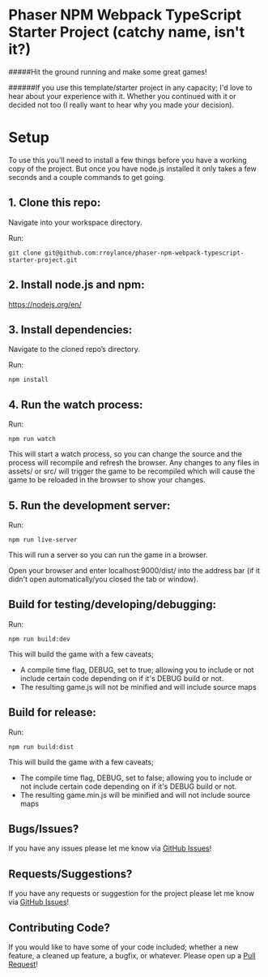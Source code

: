 # Phaser NPM Webpack TypeScript Starter Project (catchy name, isn't it?)

#####Hit the ground running and make some great games!

######If you use this template/starter project in any capacity; I'd love to hear about your experience with it. Whether you continued with it or decided not too (I really want to hear why you made your decision).

# Setup
To use this you’ll need to install a few things before you have a working copy of the project. But once you have node.js installed it only takes a few seconds and a couple commands to get going.

## 1. Clone this repo:

Navigate into your workspace directory.

Run:

```git clone git@github.com:rroylance/phaser-npm-webpack-typescript-starter-project.git```

## 2. Install node.js and npm:

https://nodejs.org/en/


## 3. Install dependencies:

Navigate to the cloned repo’s directory.

Run:

```npm install```

## 4. Run the watch process:

Run:

```npm run watch```

This will start a watch process, so you can change the source and the process will recompile and refresh the browser. Any changes to any files in assets/ or src/ will trigger the game to be recompiled which will cause the game to be reloaded in the browser to show your changes.

## 5. Run the development server:

Run:

```npm run live-server```

This will run a server so you can run the game in a browser.

Open your browser and enter localhost:9000/dist/ into the address bar (if it didn't open automatically/you closed the tab or window).

## Build for testing/developing/debugging:

Run:

```npm run build:dev```

This will build the game with a few caveats;
- A compile time flag, DEBUG, set to true; allowing you to include or not include certain code depending on if it's DEBUG build or not.
- The resulting game.js will not be minified and will include source maps

## Build for release:

Run:

```npm run build:dist```

This will build the game with a few caveats;
- The compile time flag, DEBUG, set to false; allowing you to include or not include certain code depending on if it's DEBUG build or not.
- The resulting game.min.js will be minified and will not include source maps

## Bugs/Issues?

If you have any issues please let me know via [GitHub Issues][issues]!

## Requests/Suggestions?

If you have any requests or suggestion for the project please let me know via [GitHub Issues][issues]!

## Contributing Code?

If you would like to have some of your code included; whether a new feature, a cleaned up feature, a bugfix, or whatever. Please open up a [Pull Request][pulls]!

[issues]: https://github.com/rroylance/phaser-npm-webpack-typescript-starter-project/issues
[pulls]: https://github.com/rroylance/phaser-npm-webpack-typescript-starter-project/pulls
